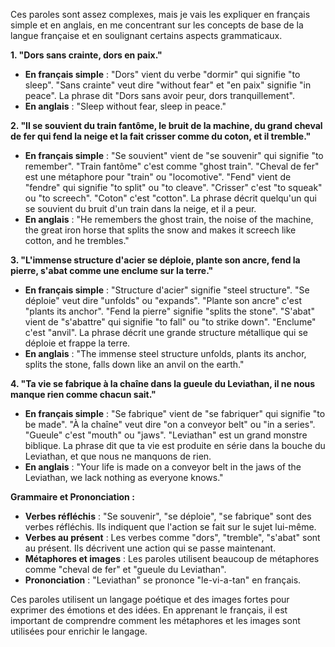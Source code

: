 Ces paroles sont assez complexes, mais je vais les expliquer en français simple et en anglais, en me concentrant sur les concepts de base de la langue française et en soulignant certains aspects grammaticaux.

**1. "Dors sans crainte, dors en paix."**

- **En français simple** : "Dors" vient du verbe "dormir" qui signifie "to sleep". "Sans crainte" veut dire "without fear" et "en paix" signifie "in peace". La phrase dit "Dors sans avoir peur, dors tranquillement".
- **En anglais** : "Sleep without fear, sleep in peace."

**2. "Il se souvient du train fantôme, le bruit de la machine, du grand cheval de fer qui fend la neige et la fait crisser comme du coton, et il tremble."**

- **En français simple** : "Se souvient" vient de "se souvenir" qui signifie "to remember". "Train fantôme" c'est comme "ghost train". "Cheval de fer" est une métaphore pour "train" ou "locomotive". "Fend" vient de "fendre" qui signifie "to split" ou "to cleave". "Crisser" c'est "to squeak" ou "to screech". "Coton" c'est "cotton". La phrase décrit quelqu'un qui se souvient du bruit d'un train dans la neige, et il a peur.
- **En anglais** : "He remembers the ghost train, the noise of the machine, the great iron horse that splits the snow and makes it screech like cotton, and he trembles."

**3. "L'immense structure d'acier se déploie, plante son ancre, fend la pierre, s'abat comme une enclume sur la terre."**

- **En français simple** : "Structure d'acier" signifie "steel structure". "Se déploie" veut dire "unfolds" ou "expands". "Plante son ancre" c'est "plants its anchor". "Fend la pierre" signifie "splits the stone". "S'abat" vient de "s'abattre" qui signifie "to fall" ou "to strike down". "Enclume" c'est "anvil". La phrase décrit une grande structure métallique qui se déploie et frappe la terre.
- **En anglais** : "The immense steel structure unfolds, plants its anchor, splits the stone, falls down like an anvil on the earth."

**4. "Ta vie se fabrique à la chaîne dans la gueule du Leviathan, il ne nous manque rien comme chacun sait."**

- **En français simple** : "Se fabrique" vient de "se fabriquer" qui signifie "to be made". "À la chaîne" veut dire "on a conveyor belt" ou "in a series". "Gueule" c'est "mouth" ou "jaws". "Leviathan" est un grand monstre biblique. La phrase dit que ta vie est produite en série dans la bouche du Leviathan, et que nous ne manquons de rien.
- **En anglais** : "Your life is made on a conveyor belt in the jaws of the Leviathan, we lack nothing as everyone knows."

**Grammaire et Prononciation :**

- **Verbes réfléchis** : "Se souvenir", "se déploie", "se fabrique" sont des verbes réfléchis. Ils indiquent que l'action se fait sur le sujet lui-même.
- **Verbes au présent** : Les verbes comme "dors", "tremble", "s'abat" sont au présent. Ils décrivent une action qui se passe maintenant.
- **Métaphores et images** : Les paroles utilisent beaucoup de métaphores comme "cheval de fer" et "gueule du Leviathan".
- **Prononciation** : "Leviathan" se prononce "le-vi-a-tan" en français.

Ces paroles utilisent un langage poétique et des images fortes pour exprimer des émotions et des idées. En apprenant le français, il est important de comprendre comment les métaphores et les images sont utilisées pour enrichir le langage.

